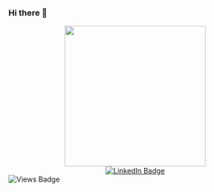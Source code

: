 ### Hi there 👋

<div id="header" align="center">
  <img src="https://media.giphy.com/media/R03zWv5p1oNSQd91EP/giphy.gif" width="280" height="280"/>
</div>

<div id="badges" align= "center">
  <a href="https://www.linkedin.com/in/ahmedalba/">
    <img src="https://img.shields.io/badge/LinkedIn-blue?style=for-the-badge&logo=linkedin&logoColor=white" alt="LinkedIn Badge"/>
  </a>
 </div>
<img src="https://komarev.com/ghpvc/?username=your-github-ahmedalbarghouti&style=flat-square&color=blue" alt="Views Badge"/>

<!--
**AhmedAlbarghouti/AhmedAlbarghouti** is a ✨ _special_ ✨ repository because its `README.md` (this file) appears on your GitHub profile.

Here are some ideas to get you started:

- 🔭 I’m currently working on ...
- 🌱 I’m currently learning ...
- 👯 I’m looking to collaborate on ...
- 🤔 I’m looking for help with ...
- 💬 Ask me about ...
- 📫 How to reach me: ...
- 😄 Pronouns: ...
- ⚡ Fun fact: ...
-->
